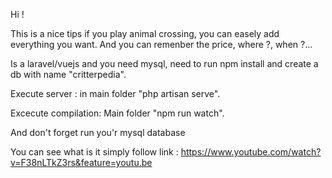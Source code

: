 Hi !

This is a nice tips if you play animal crossing, you can easely add everything you want.
And you can remenber the price, where ?, when ?...

Is a laravel/vuejs and you need mysql, need to run npm install and create a db with name "critterpedia".

Execute server : in main folder "php artisan serve".

Excecute compilation: Main folder "npm run watch".

And don't forget run you'r mysql database

You can see what is it simply follow link :
https://www.youtube.com/watch?v=F38nLTkZ3rs&feature=youtu.be
